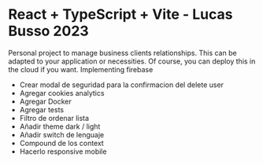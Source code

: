 # React + TypeScript + Vite - Lucas Busso 2023

Personal project to manage business clients relationships.
This can be adapted to your application or necessities.
Of course, you can deploy this in the cloud if you want.
Implementing firebase

- Crear modal de seguridad para la confirmacion del delete user
- Agregar cookies analytics
- Agregar Docker
- Agregar tests
- Filtro de ordenar lista
- Añadir theme dark / light
- Añadir switch de lenguaje
- Compound de los context
- Hacerlo responsive mobile
